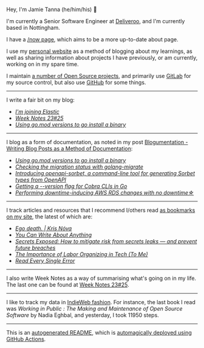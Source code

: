 Hey, I'm Jamie
Tanna (he/him/his) 👋

I'm currently a Senior Software Engineer at [Deliveroo](https://deliveroo.engineering/), and I'm currently based in Nottingham.

I have a [/now page](https://www.jvt.me/now/?utm_campaign=github-jamietanna), which aims to be a more up-to-date about page.

I use my [personal website](https://www.jvt.me/?utm_campaign=github-jamietanna) as a method of blogging about my learnings, as well as sharing information about projects I have previously, or am currently, working on in my spare time.

I maintain [a number of Open Source projects](https://www.jvt.me/open-source/?utm_campaign=github-jamietanna), and primarily use [GitLab](https://gitlab.com/jamietanna) for my source control, but also use [GitHub](https://github.com/jamietanna) for some things.

---

I write a fair bit on my blog:


- [_I'm joining Elastic_](https://www.jvt.me/posts/2023/06/26/joining-elastic/?utm_campaign=github-jamietanna)
- [_Week Notes 23#25_](https://www.jvt.me/week-notes/2023/25/?utm_campaign=github-jamietanna)
- [_Using go.mod versions to go install a binary_](https://www.jvt.me/posts/2023/06/19/go-install-from-mod/?utm_campaign=github-jamietanna)

---

I blog as a form of documentation, as noted in my post [Blogumentation - Writing Blog Posts as a Method of Documentation](https://www.jvt.me/posts/2017/06/25/blogumentation/?utm_campaign=github-jamietanna):


- [_Using go.mod versions to go install a binary_](https://www.jvt.me/posts/2023/06/19/go-install-from-mod/?utm_campaign=github-jamietanna)
- [_Checking the migration status with golang-migrate_](https://www.jvt.me/posts/2023/06/19/golang-migrate-status/?utm_campaign=github-jamietanna)
- [_Introducing openapi-sorbet, a command-line tool for generating Sorbet types from OpenAPI_](https://www.jvt.me/posts/2023/05/31/openapi-sorbet/?utm_campaign=github-jamietanna)
- [_Getting a --version flag for Cobra CLIs in Go_](https://www.jvt.me/posts/2023/05/27/go-cobra-version/?utm_campaign=github-jamietanna)
- [_Performing downtime-inducing AWS RDS changes with no downtime☆_](https://www.jvt.me/posts/2023/05/23/aws-rds-downtimeless/?utm_campaign=github-jamietanna)

---

I track articles and resources that I recommend I/others read [as bookmarks on my site](https://www.jvt.me/kind/bookmarks/?utm_campaign=github-jamietanna), the latest of which are:


- [_Ego death. | Kris Nóva_](https://krisnova.net/posts/ego-death/?utm_campaign=github-jamietanna)
- [_You Can Write About Anything_](https://roytang.net/2023/06/write-anything/?utm_campaign=github-jamietanna)
- [_Secrets Exposed: How to mitigate risk from secrets leaks — and prevent future breaches_](https://www.reversinglabs.com/blog/secure-your-development-secrets-3-essential-steps?utm_campaign=github-jamietanna)
- [_The Importance of Labor Organizing in Tech (To Me)_](https://jacky.wtf/2023/5/E57b?utm_campaign=github-jamietanna)
- [_Read Every Single Error_](https://www.pulumi.com/blog/reducing-our-error-rate/?utm_campaign=github-jamietanna)

---

I also write Week Notes as a way of summarising what's going on in my life. The last one can be found at [Week Notes 23#25](https://www.jvt.me/week-notes/2023/25/?utm_campaign=github-jamietanna).

---

I like to track my data in [IndieWeb fashion](https://indieweb.org/why). For instance, the last book I read was _Working in Public : The Making and Maintenance of Open Source Software_ by Nadia Eghbal, and yesterday, I took 11950 steps.

---
This is an [autogenerated README](https://www.jvt.me/posts/2022/01/12/autogenerated-profile-readme/?utm_campaign=github-jamietanna), which is [automagically deployed using GitHub Actions](https://github.com/jamietanna/jamietanna/blob/main/.github/workflows/rebuild.yml).
